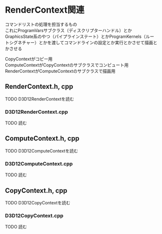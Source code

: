 # RenderContext関連
コマンドリストの処理を担当するもの  
これにProgramVarsサブクラス（ディスクリプターハンドル）とかGraphicsState系のやつ（パイプラインステート）とかProgramKernels（ルートシグネチャー）とかを渡してコマンドラインの設定とか実行とかさせて描画とかさせる  

CopyContextがコピー用  
ComputeContextがCopyContextのサブクラスでコンピュート用  
RenderContextがComputeContextのサブクラスで描画用  

## RenderContext.h, cpp
TODO    D3D12RenderContextを読む  


### D3D12RenderContext.cpp
TODO   読む  


## ComputeContext.h, cpp
TODO    D3D12ComputeContextを読む  


### D3D12ComputeContext.cpp
TODO   読む  



## CopyContext.h, cpp
TODO  D3D12CopyContextを読む  


### D3D12CopyContext.cpp
TODO  読む  

<!--stackedit_data:
eyJoaXN0b3J5IjpbLTEyMDc5NDQ2NjIsMTM1NzUxMzMzOSwtMT
c0NjU5NjI1MiwtMTg5NjYwODM1MCwxMjQ1ODEyNTQxLC0xOTEx
OTY1OTAzLDE1ODUxMDQ1NzAsLTE0NDA3NjU2MjUsNDI1MzQ4ND
U5LC0xMzIxNjY4NTk2LDMxMzY2MDIzNSwtMTEwNjM2Nzc0NSwx
OTk3OTc1MTQ3LC0yMTA3OTE5ODk2LC04MTg1MDE5NTgsLTExMT
gwMTMxMDMsOTk1MDY0MTA5LDIwNjI0OTE3NTAsLTk2MjIwNzQ4
OCwtNzUxNTU3NTgyXX0=
-->